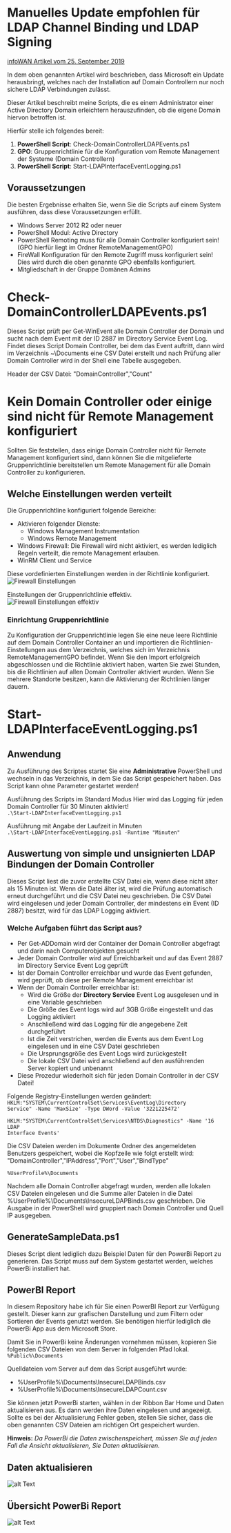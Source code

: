# Manuelles Update empfohlen für LDAP Channel Binding und LDAP Signing
[infoWAN Artikel vom 25. September 2019](https://infowan.de/windows-update-fuer-ldap/ "infoWAN Artikel vom 25. September 2019")

In dem oben genannten Artikel wird beschrieben, dass Microsoft ein Update herausbringt, welches nach der Installation auf Domain Controllern nur noch sichere LDAP Verbindungen zulässt.

Dieser Artikel beschreibt meine Scripts, die es einem Administrator einer Active Directory Domain erleichtern herauszufinden, ob die eigene Domain hiervon betroffen ist.

Hierfür stelle ich folgendes bereit:

1. **PowerShell Script**: Check-DomainControllerLDAPEvents.ps1
2. **GPO**: Gruppenrichtlinie für die Konfiguration vom Remote Management der Systeme (Domain Controllern)
3. **PowerShell Script**: Start-LDAPInterfaceEventLogging.ps1

## Voraussetzungen
Die besten Ergebnisse erhalten Sie, wenn Sie die Scripts auf einem System ausführen, dass diese Voraussetzungen erfüllt.
- Windows Server 2012 R2 oder neuer
- PowerShell Modul: Active Directory
- PowerShell Remoting muss für alle Domain Controller konfiguriert sein! (GPO hierfür liegt im Ordner RemoteManagementGPO)
- FireWall Konfiguration für den Remote Zugriff muss konfiguriert sein! Dies wird durch die oben genannte GPO ebenfalls konfiguriert.
- Mitgliedschaft in der Gruppe Domänen Admins

# Check-DomainControllerLDAPEvents.ps1
Dieses Script prüft per Get-WinEvent alle Domain Controller der Domain und sucht nach dem Event mit der ID 2887 im Directory Service Event Log. Findet dieses Script Domain Controller, bei dem das Event auftritt, dann wird im Verzeichnis ~\Documents eine CSV Datei erstellt und nach Prüfung aller Domain Controller wird in der Shell eine Tabelle ausgegeben.

Header der CSV Datei:
"DomainController","Count"

# Kein Domain Controller oder einige sind nicht für Remote Management konfiguriert
Sollten Sie feststellen, dass einige Domain Controller nicht für Remote Management konfiguriert sind, dann können Sie die mitgelieferte Gruppenrichtlinie bereitstellen um Remote Management für alle Domain Controller zu konfigurieren.

## Welche Einstellungen werden verteilt
Die Gruppenrichtline konfiguriert folgende Bereiche:
- Aktivieren folgender Dienste:
    - Windows Management Instrumentation
    - Windows Remote Management
- Windows Firewall: Die Firewall wird nicht aktiviert, es werden lediglich Regeln verteilt, die remote Management erlauben.
- WinRM Client und Service

Diese vordefinierten Einstellungen werden in der Richtlinie konfiguriert.<br />
![Firewall Einstellungen](../img/FWItems1.png "Firewall Einstellungen")

Einstellungen der Gruppenrichtlinie effektiv.<br />
![Firewall Einstellungen effektiv](../img/FWItems2.png "Firewall Einstellungen effektiv")


### Einrichtung Gruppenrichtlinie
Zu Konfiguration der Gruppenrichtlinie legen Sie eine neue leere Richtlinie auf dem Domain Controller Container an und importieren die Richtlinien-Einstellungen aus dem Verzeichnis, welches sich im Verzeichnis RemoteManagementGPO befindet. Wenn Sie den Import erfolgreich abgeschlossen und die Richtlinie aktiviert haben, warten Sie zwei Stunden, bis die Richtlinien auf allen Domain Controller aktiviert wurden. Wenn Sie mehrere Standorte besitzen, kann die Aktivierung der Richtlinien länger dauern.

# Start-LDAPInterfaceEventLogging.ps1
## Anwendung
Zu Ausführung des Scriptes startet Sie eine **Administrative** PowerShell und wechseln in das Verzeichnis, in dem Sie das Script gespeichert haben.
Das Script kann ohne Parameter gestartet werden!


Ausführung des Scripts im Standard Modus
Hier wird das Logging für jeden Domain Controller für 30 Minuten aktiviert!
<code> .\Start-LDAPInterfaceEventLogging.ps1</code>

Ausführung mit Angabe der Laufzeit in Minuten
<code> .\Start-LDAPInterfaceEventLogging.ps1 -Runtime "Minuten"</code>

## Auswertung von simple und unsignierten LDAP Bindungen der Domain Controller
Dieses Script liest die zuvor erstellte CSV Datei ein, wenn diese nicht älter als 15 Minuten ist. Wenn die Datei älter ist, wird die Prüfung automatisch erneut durchgeführt und die CSV Datei neu geschrieben. Die CSV Datei wird eingelesen und jeder Domain Controller, der mindestens ein Event (ID 2887) besitzt, wird für das LDAP Logging aktiviert.

### Welche Aufgaben führt das Script aus?
- Per Get-ADDomain wird der Container der Domain Controller abgefragt und darin nach Computerobjekten gesucht
- Jeder Domain Controller wird auf Erreichbarkeit und auf das Event 2887 im Directory Service Event Log geprüft
- Ist der Domain Controller erreichbar und wurde das Event gefunden, wird geprüft, ob diese per Remote Management erreichbar ist
- Wenn der Domain Controller erreichbar ist:
  - Wird die Größe der **Directory Service** Event Log ausgelesen und in eine Variable geschrieben
  - Die Größe des Event logs wird auf 3GB Größe eingestellt und das Logging aktiviert
  - Anschließend wird das Logging für die angegebene Zeit durchgeführt
  - Ist die Zeit verstrichen, werden die Events aus dem Event Log eingelesen und in eine CSV Datei geschrieben
  - Die Ursprungsgröße des Event Logs wird zurückgestellt
  - Die lokale CSV Datei wird anschließend auf den ausführenden Server kopiert und unbenannt
- Diese Prozedur wiederholt sich für jeden Domain Controller in der CSV Datei!


Folgende Registry-Einstellungen werden geändert:<br />
<code>HKLM:"SYSTEM\CurrentControlSet\Services\EventLog\Directory Service" -Name 'MaxSize' -Type DWord -Value '3221225472'<br />
HKLM:"SYSTEM\CurrentControlSet\Services\NTDS\Diagnostics" -Name '16 LDAP Interface Events'</code>

Die CSV Dateien werden im Dokumente Ordner des angemeldeten Benutzers gespeichert, wobei die Kopfzeile wie folgt erstellt wird: "DomainController","IPAddress","Port","User","BindType"

<code>%UserProfile%\Documents</code>

Nachdem alle Domain Controller abgefragt wurden, werden alle lokalen CSV Dateien eingelesen und die Summe aller Dateien in die Datei %UserProfile%\Documents\InsecureLDAPBinds.csv geschrieben. Die Ausgabe in der PowerShell wird gruppiert nach Domain Controller und Quell IP ausgegeben.

## GenerateSampleData.ps1
Dieses Script dient lediglich dazu Beispiel Daten für den PowerBi Report zu generieren. Das Script muss auf dem System gestartet werden, welches PowerBi installiert hat.

## PowerBI Report
In diesem Repository habe ich für Sie einen PowerBI Report zur Verfügung gestellt. Dieser kann zur grafischen Darstellung und zum Filtern oder Sortieren der Events genutzt werden. Sie benötigen hierfür lediglich die PowerBi App aus dem Microsoft Store.

Damit Sie in PowerBi keine Änderungen vornehmen müssen, kopieren Sie folgenden CSV Dateien von dem Server in folgenden Pfad lokal.<br />
<code>%Public%\Documents</code>

Quelldateien vom Server auf dem das Script ausgeführt wurde:
- %UserProfile%\Documents\InsecureLDAPBinds.csv
- %UserProfile%\Documents\InsecureLDAPCount.csv

Sie können jetzt PowerBi starten, wählen in der Ribbon Bar Home und Daten aktualisieren aus. Es dann werden ihre Daten eingelesen und angezeigt. Sollte es bei der Aktualisierung Fehler geben, stellen Sie sicher, dass die oben genannten CSV Dateien am richtigen Ort gespeichert wurden.

**Hinweis:** *Da PowerBi die Daten zwischenspeichert, müssen Sie auf jeden Fall die Ansicht aktualisieren, Sie Daten aktualisieren.*

## Daten aktualisieren
![alt Text](../img/DesktopDataRenew.png "PowerBi Report aktualisieren")

## Übersicht PowerBi Report
![alt Text](../img/DesktopOverview.png "PowerBi Report")


